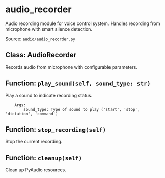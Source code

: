 # audio_recorder

Audio recording module for voice control system.
Handles recording from microphone with smart silence detection.

Source: `audio/audio_recorder.py`

## Class: AudioRecorder

Records audio from microphone with configurable parameters.

## Function: `play_sound(self, sound_type: str)`

Play a sound to indicate recording status.
        
        Args:
            sound_type: Type of sound to play ('start', 'stop', 'dictation', 'command')

## Function: `stop_recording(self)`

Stop the current recording.

## Function: `cleanup(self)`

Clean up PyAudio resources.

